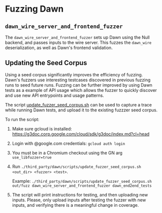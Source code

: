 # Fuzzing Dawn

## `dawn_wire_server_and_frontend_fuzzer`

The `dawn_wire_server_and_frontend_fuzzer` sets up Dawn using the Null backend, and passes inputs to the wire server. This fuzzes the `dawn_wire` deserialization, as well as Dawn's frontend validation.

## Updating the Seed Corpus

Using a seed corpus significantly improves the efficiency of fuzzing. Dawn's fuzzers use interesting testcases discovered in previous fuzzing runs to seed future runs. Fuzzing can be further improved by using Dawn tests as a example of API usage which allows the fuzzer to quickly discover and use new API entrypoints and usage patterns.

The script [update_fuzzer_seed_corpus.sh](../scripts/update_fuzzer_seed_corpus.sh) can be used to capture a trace while running Dawn tests, and upload it to the existing fuzzzer seed corpus.

To run the script:
1. Make sure gcloud is installed: https://g3doc.corp.google.com/cloud/sdk/g3doc/index.md?cl=head
2. Login with @google.com credentials: `gcloud auth login`
3. You must be in a Chromium checkout using the GN arg `use_libfuzzer=true`
4. Run `./third_party/dawn/scripts/update_fuzzer_seed_corpus.sh <out_dir> <fuzzer> <test>`.

   Example: `./third_party/dawn/scripts/update_fuzzer_seed_corpus.sh out/fuzz dawn_wire_server_and_frontend_fuzzer dawn_end2end_tests`
5. The script will print instructions for testing, and then uploading new inputs. Please, only upload inputs after testing the fuzzer with new inputs, and verifying there is a meaningful change in coverage.
